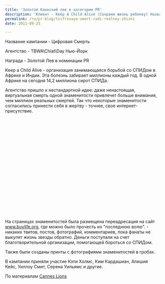 ```yaml
---
title: 'Золотой Каннский лев в категории PR'
description: 'Клиент - Keep A Child Alive (Сохрани жизнь ребенку) Название кампании - Цифровая Смерть Агентство - TBWA\Chiat\Day Нью-Йорк Награда - Золотой Лев в номинации PR  Keep a Child Alive - организация занимающаяся борьбой со СПИДом в Африке и Индии. Эта болезнь забирает миллионы каждый год. В одной Африке на сегодня 14,2 миллиона сирот СПИДа.'
permalink: /ru/pr-blog/tsifrovaya-smert-radi-realnoy-zhizni
date: 2011-09-25

---
```


Название кампании - Цифровая Смерть

Агентство - TBWA\Chiat\Day Нью-Йорк

Награда - Золотой Лев в номинации PR

Keep a Child Alive - организация занимающаяся борьбой со СПИДом в Африке и Индии.  Эта болезнь забирает миллионы каждый год. В одной Африке на сегодня 14,2 миллиона сирот СПИДа.

Агентство пришло к нестандартной идее: даже ненастоящая, виртуальная смерть одной знаменитости привлечет больше внимания, чем миллион реальных смертей. Так что некоторые знаменитости согласились принести себя в жертву - точнее, свое интернет-присутствие.

<object width="560" height="315"><param name="movie" value="http://www.youtube.com/v/ylmmkQWd22s?version=3&amp;hl=ru_RU"></param><param name="allowFullScreen" value="true"></param><param name="allowscriptaccess" value="always"></param><embed src="http://www.youtube.com/v/ylmmkQWd22s?version=3&amp;hl=ru_RU" type="application/x-shockwave-flash" width="560" height="315" allowscriptaccess="always" allowfullscreen="true"></embed></object>

На страницах знаменитостей была размещена переадресация на сайт www.buylife.org, где можно было прочесть их "последнюю волю". - никаких твитов, постов, фотографий, комментариев, пока фанаты не выкупят жизнь звезды обратно. Деньги поступали на счет благотворительной организации, помогающей бороться со СПИДом.

Также были созданы принты с фотографиями знаменитостей в гробах.

В кампании приняли участие Кэти Холмс, Ким Кардашиан, Алишия Кейс, Уиллоу Смит, Серена Уильямс и другие.

По материалам <a href="http://www.canneslions.com/">Cannes Lions</a>

